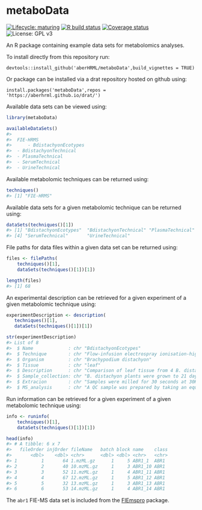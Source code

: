 
# metaboData

<!-- badges: start -->

[![Lifecycle:
maturing](https://img.shields.io/badge/lifecycle-maturing-blue.svg)](https://www.tidyverse.org/lifecycle/#maturing)
[![R build
status](https://github.com/aberHRML/metaboData/workflows/R-CMD-check/badge.svg)](https://github.com/aberHRML/metaboData/actions)
[![Coverage
status](https://codecov.io/gh/aberHRML/metaboData/branch/master/graph/badge.svg)](https://codecov.io/github/aberHRML/metaboData?branch=master)
![License: GPL
v3](https://img.shields.io/badge/License-GPL%20v3-blue.svg)
<!-- badges: end -->

An R package containing example data sets for metabolomics analyses.

To install directly from this repository run:

``` {r,eval=false)
devtools::install_github('aberHRML/metaboData',build_vignettes = TRUE)
```

Or package can be installed via a drat repository hosted on github
using:

``` rm
install.packages('metaboData',repos = 'https://aberhrml.github.io/drat/')
```

Available data sets can be viewed using:

``` r
library(metaboData)

availableDataSets()
#> 
#>  FIE-HRMS
#>      - BdistachyonEcotypes
#>  - BdistachyonTechnical
#>  - PlasmaTechnical
#>  - SerumTechnical
#>  - UrineTechnical
```

Available metabolomic techniques can be returned using:

``` r
techniques()
#> [1] "FIE-HRMS"
```

Available data sets for a given metabolomic technique can be returned
using:

``` r
dataSets(techniques()[1])
#> [1] "BdistachyonEcotypes"  "BdistachyonTechnical" "PlasmaTechnical"     
#> [4] "SerumTechnical"       "UrineTechnical"
```

File paths for data files within a given data set can be returned using:

``` r
files <- filePaths(
    techniques()[1],
    dataSets(techniques()[1])[1])

length(files)
#> [1] 68
```

An experimental description can be retrieved for a given experiment of a
given metabolomic technique using:

``` r
experimentDescription <- description(
   techniques()[1],
   dataSets(techniques()[1])[1])

str(experimentDescription)
#> List of 8
#>  $ Name             : chr "BdistachyonEcotypes"
#>  $ Technique        : chr "Flow-infusion electrospray ionisation-high resolution mass spectrometry (FIE-HRMS)"
#>  $ Organism         : chr "Brachypodium distachyon"
#>  $ Tissue           : chr "leaf"
#>  $ Description      : chr "Comparison of leaf tissue from 4 B. distachyon ecotypes."
#>  $ Sample_collection: chr "B. distachyon plants were grown to 21 days old. The middle 4cm section of the 3rd leaf from the base of the pla"| __truncated__
#>  $ Extracion        : chr "Samples were milled for 30 seconds at 30Hz whilst frozen then 700ul extraction solvent added (chloroform:methan"| __truncated__
#>  $ MS_analysis      : chr "A QC sample was prepared by taking an equal volume from each sample. Samples were run in a randomised block ord"| __truncated__
```

Run information can be retrieved for a given experiment of a given
metabolomic technique using:

``` r
info <- runinfo(
    techniques()[1],
    dataSets(techniques()[1])[1])

head(info)
#> # A tibble: 6 x 7
#>   fileOrder injOrder fileName   batch block name    class
#>       <dbl>    <dbl> <chr>      <dbl> <dbl> <chr>   <chr>
#> 1         1       64 1.mzML.gz      1     5 ABR1_1  ABR1 
#> 2         2       40 10.mzML.gz     1     3 ABR1_10 ABR1 
#> 3         3       52 11.mzML.gz     1     4 ABR1_11 ABR1 
#> 4         4       67 12.mzML.gz     1     5 ABR1_12 ABR1 
#> 5         5       32 13.mzML.gz     1     3 ABR1_13 ABR1 
#> 6         6       53 14.mzML.gz     1     4 ABR1_14 ABR1
```

The `abr1` FIE-MS data set is included from the
[FIEmspro](https://github.com/aberHRML/FIEmspro) package.
